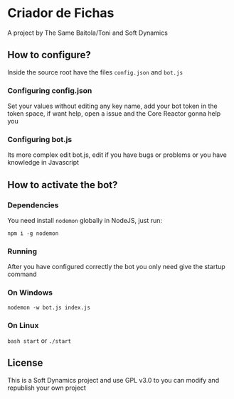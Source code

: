 # Criador de Fichas

A project by The Same Baitola/Toni and Soft Dynamics

## How to configure?

Inside the source root have the files ``config.json`` and ``bot.js``

### Configuring config.json

Set your values without editing any key name, add your bot token in the token space, if want help, open a issue and the Core Reactor gonna help you

### Configuring bot.js

Its more complex edit bot.js, edit if you have bugs or problems or you have knowledge in Javascript

## How to activate the bot?

### Dependencies

You need install ``nodemon`` globally in NodeJS, just run:

```npm i -g nodemon```

### Running

After you have configured correctly the bot you only need give the startup command

### On Windows

```nodemon -w bot.js index.js```

### On Linux

```bash start```
or
```./start```

## License

This is a Soft Dynamics project and use GPL v3.0 to you can modify and republish your own project
